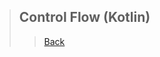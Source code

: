 > ## Control Flow (Kotlin)
>> [Back](https://github.com/StudyClubUnida/AMOLED/blob/main/Kotlin/Modul%20Kotlin.md)

